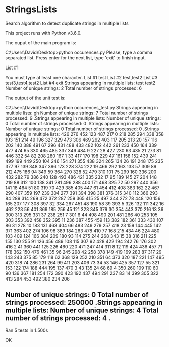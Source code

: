 # StringsLists

Search algorithm to detect duplicate strings in multiple lists

This project runs with Python v3.6.0.

The ouput of the main program is:

C:\Users\David\Desktop>python occurences.py
Please, type a comma separated list. Press enter for the next list,     type 'exit' to finish input.

List #1

You must type at least one character.
List #1
test
List #2
test,test2
List #3
test3,test4,test2
List #4
exit
Strings appearing in multiple lists: test test2
Number of unique strings: 2
Total number of strings processed: 6





The output of the unit test is:

C:\Users\David\Desktop>python occurences_test.py
Strings appearing in multiple lists: gh
Number of unique strings: 7
Total number of strings processed: 9
.Strings appearing in multiple lists:
Number of unique strings: 0
Total number of strings processed: 0
.Strings appearing in multiple lists:
Number of unique strings: 0
Total number of strings processed: 0
.Strings appearing in multiple lists: 426 276 452 123 487 217 0 218 285 294 338 358 193 151 214 49 196 327 329 473 306 469 262 403 117 
205 213 20 157 116 202 140 388 491 67 296 431 488 433 482 102 442 261 233 450 164 339 477 474 65 330 465 485 337 346 484 9 227 28 427 
230 63 435 21 273 81 446 332 54 82 208 280 167 1 33 417 170 198 229 47 161 158 152 439 241 499 199 449 250 104 246 154 271 355 438 324 
265 134 26 191 248 175 235 377 97 139 348 347 396 173 228 374 222 19 466 292 163 133 57 309 89 212 475 186 94 349 59 364 270 328 52 479 
310 101 75 299 160 336 200 432 282 79 386 240 128 493 486 421 335 232 17 95 189 145 27 204 148 219 88 312 100 138 341 281 496 288 400 171 
468 325 72 50 297 440 356 141 18 464 51 80 319 70 429 385 405 447 61 454 412 408 383 162 22 467 290 407 359 197 239 304 277 391 394 398 381 
376 315 340 112 366 293 84 289 314 269 472 372 287 259 365 415 25 497 344 272 78 448 120 156 165 207 177 308 397 32 334 267 451 48 190 58 39 
393 5 326 132 111 342 16 462 223 56 401 369 185 256 45 121 323 345 379 30 354 443 370 216 13 36 300 313 295 331 37 238 251 7 301 6 44 498 490 
201 481 266 40 253 105 303 353 392 458 352 395 11 236 387 455 459 113 382 182 361 333 430 107 86 31 278 10 183 131 463 404 66 483 249 279 257 
418 23 159 144 445 142 371 363 402 274 106 98 389 184 263 478 410 77 168 215 434 46 224 480 103 409 124 166 384 209 180 93 114 275 244 268 343 
15 38 316 211 225 155 130 255 91 126 456 489 108 115 307 92 428 422 194 242 76 176 302 416 2 41 360 441 125 226 460 220 471 247 414 311 8 12 119 
424 436 457 71 178 362 150 476 461 35 96 245 298 42 258 378 149 419 169 283 87 317 29 143 243 375 85 179 118 62 368 129 252 210 351 64 373 320 187 
221 147 495 420 318 74 286 231 264 99 411 203 406 73 34 53 146 425 357 127 55 321 153 122 174 188 444 195 137 470 3 43 135 24 68 69 4 350 260 109
110 60 90 136 367 181 254 172 390 423 192 437 494 291 237 83 14 399 305 322 413 284 453 492 380 234 206

Number of unique strings: 0
Total number of strings processed: 250000
.Strings appearing in multiple lists:
Number of unique strings: 4
Total number of strings processed: 4
.
----------------------------------------------------------------------
Ran 5 tests in 1.500s

OK
